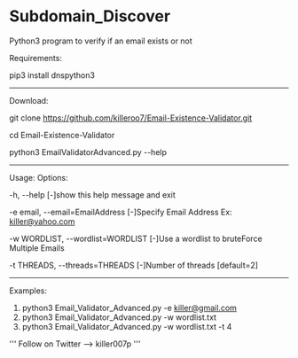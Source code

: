 # Subdomain_Discover

Python3 program to verify if an email exists or not

Requirements:

pip3 install dnspython3

------------------------------------------------------------------------------------

Download:
  
git clone https://github.com/killeroo7/Email-Existence-Validator.git

cd Email-Existence-Validator

python3 EmailValidatorAdvanced.py --help

------------------------------------------------------------------------------------
Usage:
Options:

  -h, --help                        [-]show this help message and exit
  
  -e email, --email=EmailAddress    [-]Specify Email Address Ex: killer@yahoo.com
  
  -w WORDLIST, --wordlist=WORDLIST  [-]Use a wordlist to bruteForce Multiple Emails

  -t THREADS, --threads=THREADS     [-]Number of threads [default=2]
  
------------------------------------------------------------------------------------
Examples:
1.  python3 Email_Validator_Advanced.py -e killer@gmail.com
2.  python3 Email_Validator_Advanced.py -w wordlist.txt 
3.  python3 Email_Validator_Advanced.py -w wordlist.txt -t 4

'''
Follow on Twitter --> killer007p
'''
